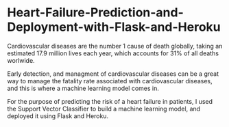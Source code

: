 # Heart-Failure-Prediction-and-Deployment-with-Flask-and-Heroku
Cardiovascular diseases are the number 1 cause of death globally, taking an estimated 17.9 million lives each year, which accounts for 31% of all deaths worlwide.  

Early detection, and managment of cardiovascular diseases can be a great way to manage the fatality rate associated with cardiovascular diseases, and this is where a machine learning model comes in. 

For the purpose of predicting the risk of a  heart failure in patients, I used the Support Vector Classifier to build a machine learning model, and deployed it using Flask and Heroku.


